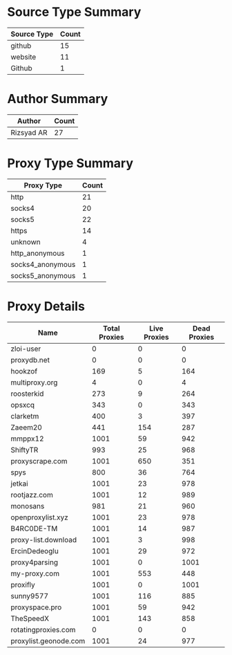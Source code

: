 # Source Type Summary

| Source Type | Count |
|-------------|-------|
| github | 15 |
| website | 11 |
| Github | 1 |


# Author Summary

| Author | Count |
|--------|-------|
| Rizsyad AR | 27 |


# Proxy Type Summary

| Proxy Type | Count |
|------------|-------|
| http | 21 |
| socks4 | 20 |
| socks5 | 22 |
| https | 14 |
| unknown | 4 |
| http_anonymous | 1 |
| socks4_anonymous | 1 |
| socks5_anonymous | 1 |


# Proxy Details

| Name | Total Proxies | Live Proxies | Dead Proxies |
|------|---------------|--------------|---------------|
| zloi-user | 0 | 0 | 0 |
| proxydb.net | 0 | 0 | 0 |
| hookzof | 169 | 5 | 164 |
| multiproxy.org | 4 | 0 | 4 |
| roosterkid | 273 | 9 | 264 |
| opsxcq | 343 | 0 | 343 |
| clarketm | 400 | 3 | 397 |
| Zaeem20 | 441 | 154 | 287 |
| mmppx12 | 1001 | 59 | 942 |
| ShiftyTR | 993 | 25 | 968 |
| proxyscrape.com | 1001 | 650 | 351 |
| spys | 800 | 36 | 764 |
| jetkai | 1001 | 23 | 978 |
| rootjazz.com | 1001 | 12 | 989 |
| monosans | 981 | 21 | 960 |
| openproxylist.xyz | 1001 | 23 | 978 |
| B4RC0DE-TM | 1001 | 14 | 987 |
| proxy-list.download | 1001 | 3 | 998 |
| ErcinDedeoglu | 1001 | 29 | 972 |
| proxy4parsing | 1001 | 0 | 1001 |
| my-proxy.com | 1001 | 553 | 448 |
| proxifly | 1001 | 0 | 1001 |
| sunny9577 | 1001 | 116 | 885 |
| proxyspace.pro | 1001 | 59 | 942 |
| TheSpeedX | 1001 | 143 | 858 |
| rotatingproxies.com | 0 | 0 | 0 |
| proxylist.geonode.com | 1001 | 24 | 977 |
